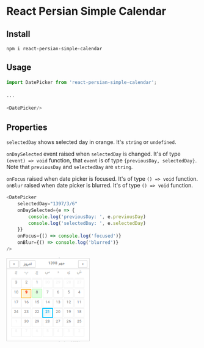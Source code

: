 # React Persian Simple Calendar

## Install
```
npm i react-persian-simple-calendar
```

## Usage

```js
import DatePicker from 'react-persian-simple-calendar';

...

<DatePicker/>
```

## Properties

`selectedDay` shows selected day in orange. It's `string` or `undefined`.

`onDaySelected` event raised when `selectedDay` is changed.
It's of type `(event) => void` function, that `event` is of type `{previousDay, selectedDay}`.
Note that `previousDay` and `selectedDay` are `string`.

`onFocus` raised when date picker is focused. It's of type `() => void` function.
`onBlur` raised when date picker is blurred. It's of type `() => void` function.

```js
<DatePicker
    selectedDay="1397/3/6"
    onDaySelected={e => {
        console.log('previousDay: ', e.previousDay)
        console.log('selectedDay: ', e.selectedDay)
    }}
    onFocus={() => console.log('focused')}
    onBlur={() => console.log('blurred')}
/>
```

<img src="./README.png"/>